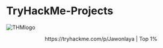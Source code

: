 # TryHackMe-Projects


![THMlogo](https://user-images.githubusercontent.com/115058054/232957319-013000fd-a0b9-4611-91b4-f20b951a25e2.png)

<p align="center">
https://tryhackme.com/p/Jawonlaya | Top 1%
</p>
